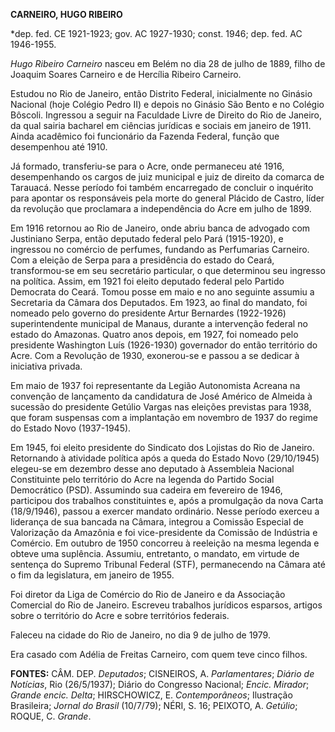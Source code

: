 **CARNEIRO, H****UGO R****IBEIRO**

\*dep. fed. CE 1921-1923; gov. AC 1927-1930; const. 1946; dep. fed. AC
1946-1955.

*Hugo Ribeiro Carneiro* nasceu em Belém no dia 28 de julho de 1889,
filho de Joaquim Soares Carneiro e de Hercília Ribeiro Carneiro.

Estudou no Rio de Janeiro, então Distrito Federal, inicialmente no
Ginásio Nacional (hoje Colégio Pedro II) e depois no Ginásio São Bento e
no Colégio Bôscoli. Ingressou a seguir na Faculdade Livre de Direito do
Rio de Janeiro, da qual sairia bacharel em ciências jurídicas e sociais
em janeiro de 1911. Ainda acadêmico foi funcionário da Fazenda Federal,
função que desempenhou até 1910.

Já formado, transferiu-se para o Acre, onde permaneceu até 1916,
desempenhando os cargos de juiz municipal e juiz de direito da comarca
de Tarauacá. Nesse período foi também encarregado de concluir o
inquérito para apontar os responsáveis pela morte do general Plácido de
Castro, líder da revolução que proclamara a independência do Acre em
julho de 1899.

Em 1916 retornou ao Rio de Janeiro, onde abriu banca de advogado com
Justiniano Serpa, então deputado federal pelo Pará (1915-1920), e
ingressou no comércio de perfumes, fundando as Perfumarias Carneiro. Com
a eleição de Serpa para a presidência do estado do Ceará, transformou-se
em seu secretário particular, o que determinou seu ingresso na política.
Assim, em 1921 foi eleito deputado federal pelo Partido Democrata do
Ceará. Tomou posse em maio e no ano seguinte assumiu a Secretaria da
Câmara dos Deputados. Em 1923, ao final do mandato, foi nomeado pelo
governo do presidente Artur Bernardes (1922-1926) superintendente
municipal de Manaus, durante a intervenção federal no estado do
Amazonas. Quatro anos depois, em 1927, foi nomeado pelo presidente
Washington Luís (1926-1930) governador do então território do Acre. Com
a Revolução de 1930, exonerou-se e passou a se dedicar à iniciativa
privada.

Em maio de 1937 foi representante da Legião Autonomista Acreana na
convenção de lançamento da candidatura de José Américo de Almeida à
sucessão do presidente Getúlio Vargas nas eleições previstas para 1938,
que foram suspensas com a implantação em novembro de 1937 do regime do
Estado Novo (1937-1945).

Em 1945, foi eleito presidente do Sindicato dos Lojistas do Rio de
Janeiro. Retornando à atividade política após a queda do Estado Novo
(29/10/1945) elegeu-se em dezembro desse ano deputado à Assembleia
Nacional Constituinte pelo território do Acre na legenda do Partido
Social Democrático (PSD). Assumindo sua cadeira em fevereiro de 1946,
participou dos trabalhos constituintes e, após a promulgação da nova
Carta (18/9/1946), passou a exercer mandato ordinário. Nesse período
exerceu a liderança de sua bancada na Câmara, integrou a Comissão
Especial de Valorização da Amazônia e foi vice-presidente da Comissão de
Indústria e Comércio. Em outubro de 1950 concorreu à reeleição na mesma
legenda e obteve uma suplência. Assumiu, entretanto, o mandato, em
virtude de sentença do Supremo Tribunal Federal (STF), permanecendo na
Câmara até o fim da legislatura, em janeiro de 1955.

Foi diretor da Liga de Comércio do Rio de Janeiro e da Associação
Comercial do Rio de Janeiro. Escreveu trabalhos jurídicos esparsos,
artigos sobre o território do Acre e sobre territórios federais.

Faleceu na cidade do Rio de Janeiro, no dia 9 de julho de 1979.

Era casado com Adélia de Freitas Carneiro, com quem teve cinco filhos.

**FONTES:** CÂM. DEP. *Deputados*; CISNEIROS, A. *Parlamentares*;
*Diário de Notícias*, Rio (26/5/1937); Diário do Congresso Nacional;
*Encic. Mirador*; *Grande encic. Delta*; HIRSCHOWICZ, E.
*Contemporâneos*; Ilustração Brasileira; *Jornal do Brasil* (10/7/79);
NÉRI, S. 16; PEIXOTO, A. *Getúlio*; ROQUE, C. *Grande*.
